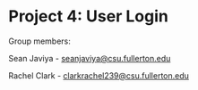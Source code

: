 # Project 4: User Login

Group members:

Sean Javiya - seanjaviya@csu.fullerton.edu

Rachel Clark - clarkrachel239@csu.fullerton.edu
